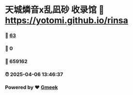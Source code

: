 # 天城燐音x乱凪砂 收录馆 :link: https://yotomi.github.io/rinsa 
### :page_facing_up: [63](https://yotomi.github.io/rinsa/tag.html) 
### :speech_balloon: 0 
### :hibiscus: 659162 
### :alarm_clock: 2025-04-06 13:46:37 
### Powered by :heart: [Gmeek](https://github.com/Meekdai/Gmeek)
